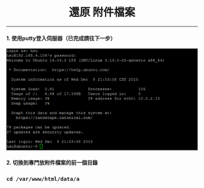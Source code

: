 # **<center>還原 附件檔案</center>**

---

#### 1. 使用putty登入伺服器（已完成請往下一步）
![](../img/inst_part1/part1_4.png)

#### 2. 切換到專門放附件檔案的前一個目錄
### ```cd /var/www/html/data/a```